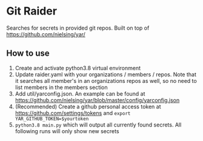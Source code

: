 # Git Raider

Searches for secrets in provided git repos. Built on top of https://github.com/nielsing/yar/

## How to use
1. Create and activate python3.8 virtual environment
2. Update raider.yaml with your organizations / members / repos. Note that it searches all member's in an organizations repos as well, so no need to list members in the members section
3. Add util/yarconfig.json. An example can be found at https://github.com/nielsing/yar/blob/master/config/yarconfig.json
4. (Recommended) Create a github personal access token at https://github.com/settings/tokens and `export YAR_GITHUB_TOKEN=$yourtoken`
5. `python3.8 main.py` which will output all currently found secrets. All following runs will only show new secrets
